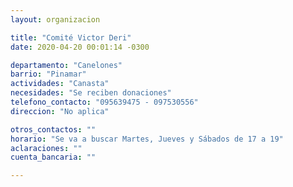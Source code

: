 ```yaml
---
layout: organizacion

title: "Comité Victor Deri"
date: 2020-04-20 00:01:14 -0300

departamento: "Canelones"
barrio: "Pinamar"
actividades: "Canasta"
necesidades: "Se reciben donaciones"
telefono_contacto: "095639475 - 097530556"
direccion: "No aplica"

otros_contactos: ""
horario: "Se va a buscar Martes, Jueves y Sábados de 17 a 19"
aclaraciones: ""
cuenta_bancaria: ""

---
```


